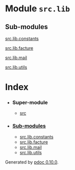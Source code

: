 Module `src.lib`
================

Sub-modules
-----------

[src.lib.constants](./constants "src.lib.constants")

[src.lib.facture](./facture "src.lib.facture")

[src.lib.mail](./mail "src.lib.mail")

[src.lib.utils](./utils "src.lib.utils")

Index
=====

*   ### Super-module
    
    *   [src](.. "src")
*   ### [Sub-modules](#header-submodules)
    
    *   [src.lib.constants](./constants "src.lib.constants")
    *   [src.lib.facture](./facture "src.lib.facture")
    *   [src.lib.mail](./mail "src.lib.mail")
    *   [src.lib.utils](./utils "src.lib.utils")

Generated by [pdoc 0.10.0](https://pdoc3.github.io/pdoc "pdoc: Python API documentation generator").